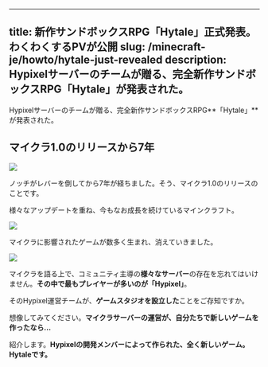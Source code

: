 
---
title: 新作サンドボックスRPG「Hytale」正式発表。わくわくするPVが公開
slug: /minecraft-je/howto/hytale-just-revealed
description: Hypixelサーバーのチームが贈る、完全新作サンドボックスRPG「Hytale」が発表された。
---

[](https://www.napoan.com/wp-content/uploads/2018/12/46ba47fc37077306e872ee46f775c920_jmgvux.jfif)

Hypixelサーバーのチームが贈る、完全新作サンドボックスRPG**「Hytale」**が発表された。

## マイクラ1.0のリリースから7年

![](https://cdn-ak.f.st-hatena.com/images/fotolife/s/sasigume/20210208/20210208101028.png)

ノッチがレバーを倒してから7年が経ちました。そう、マイクラ1.0のリリースのことです。

様々なアップデートを重ね、今もなお成長を続けているマインクラフト。

![](https://cdn-ak.f.st-hatena.com/images/fotolife/s/sasigume/20210208/20210208110149.jpg)

マイクラに影響されたゲームが数多く生まれ、消えていきました。

![](https://cdn-ak.f.st-hatena.com/images/fotolife/s/sasigume/20210208/20210208090558.png)

マイクラを語る上で、コミュニティ主導の**様々なサーバー**の存在を忘れてはいけません。**その中で最もプレイヤーが多いのが「Hypixel」**。

そのHypixel運営チームが、**ゲームスタジオを設立した**ことをご存知ですか。

想像してみてください。**マイクラサーバーの運営が、自分たちで新しいゲームを作ったなら…**

紹介します。**Hypixelの開発メンバーによって作られた、全く新しいゲーム。Hytaleです。**
